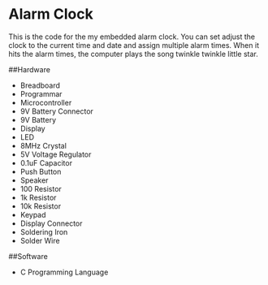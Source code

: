 # Alarm Clock
This is the code for the my embedded alarm clock. You can set adjust the clock to the current time and date and assign multiple alarm times. When it hits the alarm times, the computer plays the song twinkle twinkle little star.

##Hardware
- Breadboard
- Programmar
- Microcontroller
- 9V Battery Connector
- 9V Battery
- Display
- LED
- 8MHz Crystal
- 5V Voltage Regulator
- 0.1uF Capacitor
- Push Button
- Speaker
- 100 Resistor
- 1k Resistor
- 10k Resistor
- Keypad
- Display Connector
- Soldering Iron
- Solder Wire

##Software
- C Programming Language

